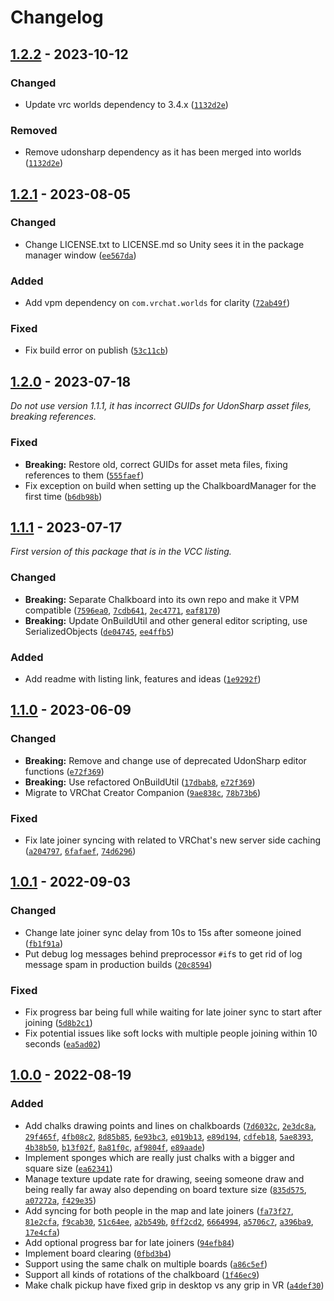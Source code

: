 
# Changelog

## [1.2.2] - 2023-10-12

### Changed

- Update vrc worlds dependency to 3.4.x ([`1132d2e`](https://github.com/JanSharp/VRCChalkboard/commit/1132d2ea44c25b305278409415814e54641d9e72))

### Removed

- Remove udonsharp dependency as it has been merged into worlds ([`1132d2e`](https://github.com/JanSharp/VRCChalkboard/commit/1132d2ea44c25b305278409415814e54641d9e72))

## [1.2.1] - 2023-08-05

### Changed

- Change LICENSE.txt to LICENSE.md so Unity sees it in the package manager window ([`ee567da`](https://github.com/JanSharp/VRCChalkboard/commit/ee567dabababe277296f167c4281fb1345ecea17))

### Added

- Add vpm dependency on `com.vrchat.worlds` for clarity ([`72ab49f`](https://github.com/JanSharp/VRCChalkboard/commit/72ab49fe6b6ea883b89406df4fdc90e0fb76ce23))

### Fixed

- Fix build error on publish ([`53c11cb`](https://github.com/JanSharp/VRCChalkboard/commit/53c11cbb0b80c1733923363a99516e2444699075))

## [1.2.0] - 2023-07-18

_Do not use version 1.1.1, it has incorrect GUIDs for UdonSharp asset files, breaking references._

### Fixed

- **Breaking:** Restore old, correct GUIDs for asset meta files, fixing references to them ([`555faef`](https://github.com/JanSharp/VRCChalkboard/commit/555faefebccb1d9a835afff04abbd3327b7db6eb))
- Fix exception on build when setting up the ChalkboardManager for the first time ([`b6db98b`](https://github.com/JanSharp/VRCChalkboard/commit/b6db98b1e3db86b125a7aa2e17d529f670d888cf))

## [1.1.1] - 2023-07-17

_First version of this package that is in the VCC listing._

### Changed

- **Breaking:** Separate Chalkboard into its own repo and make it VPM compatible ([`7596ea0`](https://github.com/JanSharp/VRCChalkboard/commit/7596ea0a3e72c13fe93164a74ed75c36b002c1ee), [`7cdb641`](https://github.com/JanSharp/VRCChalkboard/commit/7cdb64100f89b5fe7b11507681b7795d2a4f4f42), [`2ec4771`](https://github.com/JanSharp/VRCChalkboard/commit/2ec4771b6bf31778ca0eaa2d4fd0bfeb5ab488b0), [`eaf8170`](https://github.com/JanSharp/VRCChalkboard/commit/eaf8170420b8f4021aaa257d8282def7662cb2b6))
- **Breaking:** Update OnBuildUtil and other general editor scripting, use SerializedObjects ([`de04745`](https://github.com/JanSharp/VRCChalkboard/commit/de04745880f0ea37345b5fd4e54de94fe7f05368), [`ee4ffb5`](https://github.com/JanSharp/VRCChalkboard/commit/ee4ffb5ffe6218097cd01b94becc93bafb6ad2ca))

### Added

- Add readme with listing link, features and ideas ([`1e9292f`](https://github.com/JanSharp/VRCChalkboard/commit/1e9292f833b9ee7b9bed78670a66415e1d05b895))

## [1.1.0] - 2023-06-09

### Changed

- **Breaking:** Remove and change use of deprecated UdonSharp editor functions ([`e72f369`](https://github.com/JanSharp/VRCChalkboard/commit/e72f369a602ed5b3ab1d218174b674ca8b8eb715))
- **Breaking:** Use refactored OnBuildUtil ([`17dbab8`](https://github.com/JanSharp/VRCChalkboard/commit/17dbab84b8bb6bad192d67607a5f45c8cd000356), [`e72f369`](https://github.com/JanSharp/VRCChalkboard/commit/e72f369a602ed5b3ab1d218174b674ca8b8eb715))
- Migrate to VRChat Creator Companion ([`9ae838c`](https://github.com/JanSharp/VRCChalkboard/commit/9ae838cf1d6280c64c607559fb3ae9967b52bd99), [`78b73b6`](https://github.com/JanSharp/VRCChalkboard/commit/78b73b6816612602b04daafeb4097351f087c01a))

### Fixed

- Fix late joiner syncing with related to VRChat's new server side caching ([`a204797`](https://github.com/JanSharp/VRCChalkboard/commit/a20479706d1fdd3ba683cca5b246c362058840ee), [`6fafaef`](https://github.com/JanSharp/VRCChalkboard/commit/6fafaefd0e7cad7a761252bca79112ef5f465ba5), [`74d6296`](https://github.com/JanSharp/VRCChalkboard/commit/74d62961328f3c3bded29f327360529074952546))

## [1.0.1] - 2022-09-03

### Changed

- Change late joiner sync delay from 10s to 15s after someone joined ([`fb1f91a`](https://github.com/JanSharp/VRCChalkboard/commit/fb1f91abac48beaceda038a6f4a0214c33711e51))
- Put debug log messages behind preprocessor `#if`s to get rid of log message spam in production builds ([`20c8594`](https://github.com/JanSharp/VRCChalkboard/commit/20c85942d332fbd9bca7b42e382d66e8c9de08dd))

### Fixed

- Fix progress bar being full while waiting for late joiner sync to start after joining ([`5d8b2c1`](https://github.com/JanSharp/VRCChalkboard/commit/5d8b2c174753074fba9d79b981bad3bf058beea1))
- Fix potential issues like soft locks with multiple people joining within 10 seconds ([`ea5ad02`](https://github.com/JanSharp/VRCChalkboard/commit/ea5ad02030e4a2ce0ba92135a3025e61223b67f0))

## [1.0.0] - 2022-08-19

### Added

- Add chalks drawing points and lines on chalkboards ([`7d6032c`](https://github.com/JanSharp/VRCChalkboard/commit/7d6032c1c204b1f920e27e4a36392f45b47999e8), [`2e3dc8a`](https://github.com/JanSharp/VRCChalkboard/commit/2e3dc8abd268fc44eabab1595ddc2191321237a3), [`29f465f`](https://github.com/JanSharp/VRCChalkboard/commit/29f465f0aa3e8db45f1e19eb6f80e6a43fc93bd7), [`4fb08c2`](https://github.com/JanSharp/VRCChalkboard/commit/4fb08c2d608a10d63c2b4c6205d20ab9307497b8), [`8d85b85`](https://github.com/JanSharp/VRCChalkboard/commit/8d85b85f9e2de4c885900844a52f1c15dd70f0ed), [`6e93bc3`](https://github.com/JanSharp/VRCChalkboard/commit/6e93bc3e9554c7e897558f6c66d60a9359eb5c2d), [`e019b13`](https://github.com/JanSharp/VRCChalkboard/commit/e019b137ac53d0ee1c20289e21179eef5b492909), [`e89d194`](https://github.com/JanSharp/VRCChalkboard/commit/e89d194a1380107fe9d9ea0de7734eb70c7b8e6d), [`cdfeb18`](https://github.com/JanSharp/VRCChalkboard/commit/cdfeb183da3671848810a69c7da46bb1e7d6ac67), [`5ae8393`](https://github.com/JanSharp/VRCChalkboard/commit/5ae83936e9f3f9264e7cb0ad03c96006719373d9), [`4b38b50`](https://github.com/JanSharp/VRCChalkboard/commit/4b38b504789498cbbb713cfd27a502a65da19872), [`b13f02f`](https://github.com/JanSharp/VRCChalkboard/commit/b13f02fbb2ff6983d30f778f3efb3390b0b05e3a), [`8a81f0c`](https://github.com/JanSharp/VRCChalkboard/commit/8a81f0c1c008d8d29f976781fd4ccbcd0667e12d), [`af9804f`](https://github.com/JanSharp/VRCChalkboard/commit/af9804fb08f2ffa00629c8c1377343df564ce097), [`e89aade`](https://github.com/JanSharp/VRCChalkboard/commit/e89aade39424364048d037e91e44a8c6ac5a3502))
- Implement sponges which are really just chalks with a bigger and square size ([`ea62341`](https://github.com/JanSharp/VRCChalkboard/commit/ea62341b6b352527a0913296a642cb51a9c26ad7))
- Manage texture update rate for drawing, seeing someone draw and being really far away also depending on board texture size ([`835d575`](https://github.com/JanSharp/VRCChalkboard/commit/835d575be329a246e3565a722d18f0d7f1deede7), [`a07272a`](https://github.com/JanSharp/VRCChalkboard/commit/a07272ab30214022364181fc41e2bfa92e59f41e), [`f429e35`](https://github.com/JanSharp/VRCChalkboard/commit/f429e35568178e425f9abe9bc3984e5e4431f9cc))
- Add syncing for both people in the map and late joiners ([`fa73f27`](https://github.com/JanSharp/VRCChalkboard/commit/fa73f27920f6fe82a215b7a0da171fc7c531d6f5), [`81e2cfa`](https://github.com/JanSharp/VRCChalkboard/commit/81e2cfa2c78d70e8103a965c23b3f3efa8b877fd), [`f9cab30`](https://github.com/JanSharp/VRCChalkboard/commit/f9cab30ac756b0e212f7722dd13417e16de026bf), [`51c64ee`](https://github.com/JanSharp/VRCChalkboard/commit/51c64eeff4854adb1ac55545a7ba377047d82052), [`a2b549b`](https://github.com/JanSharp/VRCChalkboard/commit/a2b549ba4fb1a1a7dc33f02ba435713242e56c4d), [`0ff2cd2`](https://github.com/JanSharp/VRCChalkboard/commit/0ff2cd2d7a029842b8c7c1709e4ae4af215729e8), [`6664994`](https://github.com/JanSharp/VRCChalkboard/commit/666499484741cfadc2804446bd9164afbc70b25a), [`a5706c7`](https://github.com/JanSharp/VRCChalkboard/commit/a5706c7dc987571dbf9e5de79c15dae2a48f80e4), [`a396ba9`](https://github.com/JanSharp/VRCChalkboard/commit/a396ba9b3257a34da495877079de62a3a1a48b18), [`17e4cfa`](https://github.com/JanSharp/VRCChalkboard/commit/17e4cfae59820ea8fab2a0dbedceef18f4594028))
- Add optional progress bar for late joiners ([`94efb84`](https://github.com/JanSharp/VRCChalkboard/commit/94efb843b3ac6b072dd7e8fdaccb67e085f5818a))
- Implement board clearing ([`0fbd3b4`](https://github.com/JanSharp/VRCChalkboard/commit/0fbd3b4dfdad6c0847507ecffb07abd7b0652ea3))
- Support using the same chalk on multiple boards ([`a86c5ef`](https://github.com/JanSharp/VRCChalkboard/commit/a86c5ef20a27f29efae2d8cb741a826422e37ae2))
- Support all kinds of rotations of the chalkboard ([`1f46ec9`](https://github.com/JanSharp/VRCChalkboard/commit/1f46ec9d7a4d1677aa073218c418c532e2666a43))
- Make chalk pickup have fixed grip in desktop vs any grip in VR ([`a4def30`](https://github.com/JanSharp/VRCChalkboard/commit/a4def306ba351383f5821b835ab5d9f8b71a59ba))

[1.2.2]: https://github.com/JanSharp/VRCChalkboard/releases/tag/v1.2.2
[1.2.1]: https://github.com/JanSharp/VRCChalkboard/releases/tag/v1.2.1
[1.2.0]: https://github.com/JanSharp/VRCChalkboard/releases/tag/v1.2.0
[1.1.1]: https://github.com/JanSharp/VRCChalkboard/releases/tag/v1.1.1
[1.1.0]: https://github.com/JanSharp/VRCChalkboard/releases/tag/Chalkboard_v1.1.0
[1.0.1]: https://github.com/JanSharp/VRCChalkboard/releases/tag/Chalkboard_v1.0.1
[1.0.0]: https://github.com/JanSharp/VRCChalkboard/releases/tag/Chalkboard_v1.0.0
